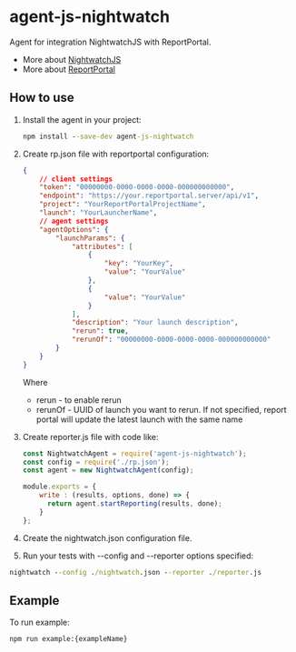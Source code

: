 # agent-js-nightwatch

Agent for integration NightwatchJS with ReportPortal.
* More about [NightwatchJS](https://nightwatchjs.org/)
* More about [ReportPortal](http://reportportal.io/)

## How to use
1. Install the agent in your project:
    ```cmd
    npm install --save-dev agent-js-nightwatch
    ```
2. Create rp.json file with reportportal configuration:
    ```json
    {
        // client settings
        "token": "00000000-0000-0000-0000-000000000000",
        "endpoint": "https://your.reportportal.server/api/v1",
        "project": "YourReportPortalProjectName",
        "launch": "YourLauncherName",
        // agent settings
        "agentOptions": {
            "launchParams": {
                "attributes": [
                    {
                        "key": "YourKey",
                        "value": "YourValue"
                    },
                    {
                        "value": "YourValue"
                    }
                ],
                "description": "Your launch description",
                "rerun": true,
                "rerunOf": "00000000-0000-0000-0000-000000000000"
            }
        }
    }
    ```
    Where
    - rerun - to enable rerun
    - rerunOf - UUID of launch you want to rerun. If not specified, report portal will update the latest launch with the same name

3. Create reporter.js file with code like:
    ```javascript
    const NightwatchAgent = require('agent-js-nightwatch');
    const config = require('./rp.json');
    const agent = new NightwatchAgent(config);
    
    module.exports = {
        write : (results, options, done) => {
          return agent.startReporting(results, done);
        }
    };
    ```

4. Create the nightwatch.json configuration file.

5. Run your tests with --config and --reporter options specified:
```cmd
nightwatch --config ./nightwatch.json --reporter ./reporter.js
```
## Example
To run example:
```cmd
npm run example:{exampleName}
```
